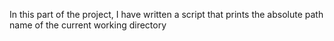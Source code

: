 In this part of the project, I have written a script that prints the absolute path name of the current working directory